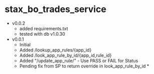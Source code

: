 # stax_bo_trades_service
+ v0.0.2
    - added requirements.txt
    - tested with db v1.0.30
+ v0.0.1
    - Initial
    - Added /lookup_app_rules/{app_id}
    - Added /look_app_rule_by_id/{app_id,rule_id} 
    - Added "/update_app_rule/" - Use PASS or FAIL for Status
    * Pending fix from SP to return override in look_app_rule_by_id *